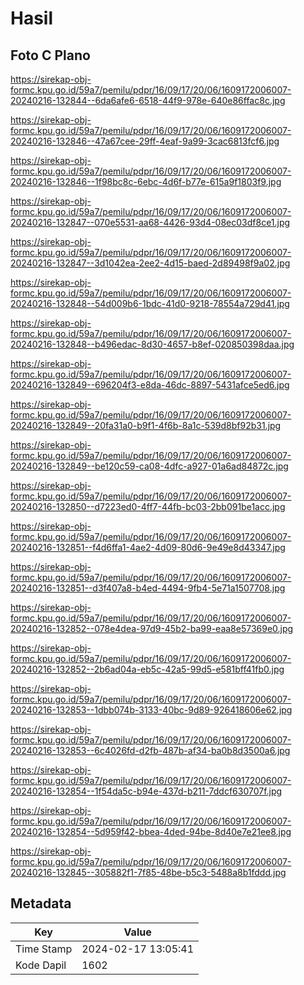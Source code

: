 # Hasil

## Foto C Plano

https://sirekap-obj-formc.kpu.go.id/59a7/pemilu/pdpr/16/09/17/20/06/1609172006007-20240216-132844--6da6afe6-6518-44f9-978e-640e86ffac8c.jpg

https://sirekap-obj-formc.kpu.go.id/59a7/pemilu/pdpr/16/09/17/20/06/1609172006007-20240216-132846--47a67cee-29ff-4eaf-9a99-3cac6813fcf6.jpg

https://sirekap-obj-formc.kpu.go.id/59a7/pemilu/pdpr/16/09/17/20/06/1609172006007-20240216-132846--1f98bc8c-6ebc-4d6f-b77e-615a9f1803f9.jpg

https://sirekap-obj-formc.kpu.go.id/59a7/pemilu/pdpr/16/09/17/20/06/1609172006007-20240216-132847--070e5531-aa68-4426-93d4-08ec03df8ce1.jpg

https://sirekap-obj-formc.kpu.go.id/59a7/pemilu/pdpr/16/09/17/20/06/1609172006007-20240216-132847--3d1042ea-2ee2-4d15-baed-2d89498f9a02.jpg

https://sirekap-obj-formc.kpu.go.id/59a7/pemilu/pdpr/16/09/17/20/06/1609172006007-20240216-132848--54d009b6-1bdc-41d0-9218-78554a729d41.jpg

https://sirekap-obj-formc.kpu.go.id/59a7/pemilu/pdpr/16/09/17/20/06/1609172006007-20240216-132848--b496edac-8d30-4657-b8ef-020850398daa.jpg

https://sirekap-obj-formc.kpu.go.id/59a7/pemilu/pdpr/16/09/17/20/06/1609172006007-20240216-132849--696204f3-e8da-46dc-8897-5431afce5ed6.jpg

https://sirekap-obj-formc.kpu.go.id/59a7/pemilu/pdpr/16/09/17/20/06/1609172006007-20240216-132849--20fa31a0-b9f1-4f6b-8a1c-539d8bf92b31.jpg

https://sirekap-obj-formc.kpu.go.id/59a7/pemilu/pdpr/16/09/17/20/06/1609172006007-20240216-132849--be120c59-ca08-4dfc-a927-01a6ad84872c.jpg

https://sirekap-obj-formc.kpu.go.id/59a7/pemilu/pdpr/16/09/17/20/06/1609172006007-20240216-132850--d7223ed0-4ff7-44fb-bc03-2bb091be1acc.jpg

https://sirekap-obj-formc.kpu.go.id/59a7/pemilu/pdpr/16/09/17/20/06/1609172006007-20240216-132851--f4d6ffa1-4ae2-4d09-80d6-9e49e8d43347.jpg

https://sirekap-obj-formc.kpu.go.id/59a7/pemilu/pdpr/16/09/17/20/06/1609172006007-20240216-132851--d3f407a8-b4ed-4494-9fb4-5e71a1507708.jpg

https://sirekap-obj-formc.kpu.go.id/59a7/pemilu/pdpr/16/09/17/20/06/1609172006007-20240216-132852--078e4dea-97d9-45b2-ba99-eaa8e57369e0.jpg

https://sirekap-obj-formc.kpu.go.id/59a7/pemilu/pdpr/16/09/17/20/06/1609172006007-20240216-132852--2b6ad04a-eb5c-42a5-99d5-e581bff41fb0.jpg

https://sirekap-obj-formc.kpu.go.id/59a7/pemilu/pdpr/16/09/17/20/06/1609172006007-20240216-132853--1dbb074b-3133-40bc-9d89-926418606e62.jpg

https://sirekap-obj-formc.kpu.go.id/59a7/pemilu/pdpr/16/09/17/20/06/1609172006007-20240216-132853--6c4026fd-d2fb-487b-af34-ba0b8d3500a6.jpg

https://sirekap-obj-formc.kpu.go.id/59a7/pemilu/pdpr/16/09/17/20/06/1609172006007-20240216-132854--1f54da5c-b94e-437d-b211-7ddcf630707f.jpg

https://sirekap-obj-formc.kpu.go.id/59a7/pemilu/pdpr/16/09/17/20/06/1609172006007-20240216-132854--5d959f42-bbea-4ded-94be-8d40e7e21ee8.jpg

https://sirekap-obj-formc.kpu.go.id/59a7/pemilu/pdpr/16/09/17/20/06/1609172006007-20240216-132845--305882f1-7f85-48be-b5c3-5488a8b1fddd.jpg


## Metadata

| Key        | Value               |
| ---------- | ------------------- |
| Time Stamp | 2024-02-17 13:05:41 |
| Kode Dapil | 1602                |



